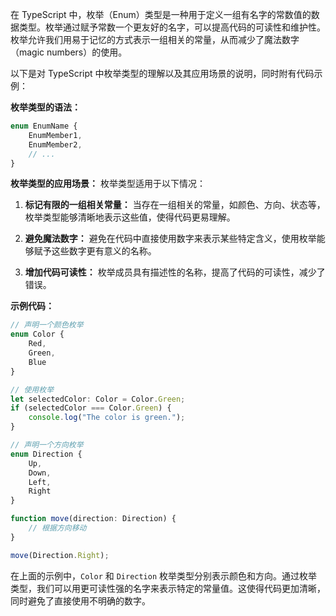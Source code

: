 在 TypeScript 中，枚举（Enum）类型是一种用于定义一组有名字的常数值的数据类型。枚举通过赋予常数一个更友好的名字，可以提高代码的可读性和维护性。枚举允许我们用易于记忆的方式表示一组相关的常量，从而减少了魔法数字（magic numbers）的使用。

以下是对 TypeScript 中枚举类型的理解以及其应用场景的说明，同时附有代码示例：

**枚举类型的语法：**
```typescript
enum EnumName {
    EnumMember1,
    EnumMember2,
    // ...
}
```

**枚举类型的应用场景：**
枚举类型适用于以下情况：
1. **标记有限的一组相关常量：** 当存在一组相关的常量，如颜色、方向、状态等，枚举类型能够清晰地表示这些值，使得代码更易理解。

2. **避免魔法数字：** 避免在代码中直接使用数字来表示某些特定含义，使用枚举能够赋予这些数字更有意义的名称。

3. **增加代码可读性：** 枚举成员具有描述性的名称，提高了代码的可读性，减少了错误。

**示例代码：**

```typescript
// 声明一个颜色枚举
enum Color {
    Red,
    Green,
    Blue
}

// 使用枚举
let selectedColor: Color = Color.Green;
if (selectedColor === Color.Green) {
    console.log("The color is green.");
}

// 声明一个方向枚举
enum Direction {
    Up,
    Down,
    Left,
    Right
}

function move(direction: Direction) {
    // 根据方向移动
}

move(Direction.Right);
```

在上面的示例中，`Color` 和 `Direction` 枚举类型分别表示颜色和方向。通过枚举类型，我们可以用更可读性强的名字来表示特定的常量值。这使得代码更加清晰，同时避免了直接使用不明确的数字。